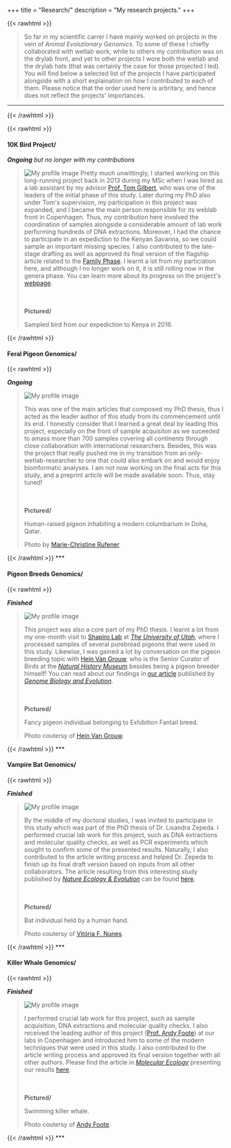 +++
title = "Research/"
description = "My research projects."
+++

{{< rawhtml >}}
<blockquote>
So far in my scientific carrer I have mainly worked on projects in the vein of <i>Animal Evolutionary Genomics</i>. To some of these I chiefly collaborated with wetlab work, while to others my contribution was on the drylab front, and yet to other projects I wore both the wetlab and the drylab hats (that was certainly the case for those projected I led). You will find below a selected list of the projects I have participated alongside with a short explaination on how I contributed to each of them. Please notice that the order used here is arbritary, and hence does not reflect the projects' importances.   
</blockquote>
<hr>
{{< /rawhtml >}}

{{< rawhtml >}}
<h4>10K Bird Project/</h4>
<p id="ongoing"><b><i>Ongoing</i></b><i> but no longer with my contributions</i></p>
<blockquote class="adoro">
<img class="ResearchImg" src="../Images/littlebirdKenya.jpg" alt="My profile image">
Pretty much unwittingly, I started working on this long-running project back in 2013 during my MSc when I was hired as a lab assistant by my advisor <a href="(https://globe.ku.dk/staff-list/?pure=en/persons/295003" target="_blank">Prof. Tom Gilbert</a>, who was one of the leaders of the initial phase of this study. Later during my PhD also under Tom's supervision, my participation in this project was expanded, and I became the main person responsible for its weblab front in Copenhagen. Thus, my contribution here involved the coordination of samples alongside a considerable amount of lab work performing hundreds of DNA extractions. Moreover, I had the chance to participate in an expediction to the Kenyan Savanna, so we could sample an important missing species. I also contributed to the late-stage drafting as well as approved its final version of the flagship article related to the <a href="https://www.nature.com/articles/s41586-020-2873-9" target="_blank">Family Phase</a>. I learnt a lot from my particiation here, and although I no longer work on it, it is still rolling now in the genera phase. You can learn more about its progress on the project's <a href="https://b10k.genomics.cn/" target="_blank">webpage</a>.

<br></br>
<b>Pictured/</b><p>
Sampled bird from our expediction to Kenya in 2016.
</blockquote>
{{< /rawhtml >}}


#### Feral Pigeon Genomics/

{{< rawhtml >}}
<p id="ongoing"><b><i>Ongoing</i></b></p>
<blockquote class="adoro">  
<img class="ResearchImg" src="../Images/PigeonBreed.jpg" alt="My profile image">

This was one of the main articles that composed my PhD thesis, thus I acted as the leader author of this study from its commencement until its end. I honestly consider that I learned a great deal by leading this project, especially on the front of sample acquisiton as we suceeded to amass more than 700 samples covering all continents through close collaboration with international researchers. Besides, this was the project that really pushed me in my transition from an only-wetlab-researcher to one that could also embark on and would enjoy bioinformatic analyses. I am not now working on the final acts for this study, and a preprint article will be made available soon. Thus, stay tuned!   

<br></br>
<b>Pictured/</b><p>
Human-raised pigeon inhabiting a modern columbarium in Doha, Qatar.<p>
Photo by <a href="https://machris.myportfolio.com/work" target="_blank">Marie-Christine Rufener</a>.
</blockquote>
{{< /rawhtml >}}
***


#### Pigeon Breeds Genomics/

{{< rawhtml >}}
<p id="finished"><b><i>Finished</i></b></p>
<blockquote class="adoro">
<img class="ResearchImg" src="../Images/HeinExhibitionFantail.jpg" alt="My profile image">

This project was also a core part of my PhD thesis. I learnt a lot from my one-month visit to <a href="https://shapiro.biology.utah.edu/Shapiro_Lab/Index.html" target="_blank">Shapiro Lab</a> at <a href="https://www.utah.edu/" target="_blank"><i>The University of Utah</i></a>, where I processed samples of several purebread pigeons that were used in this study. Likewise, I was gained a lot by conversation on the pigeon breeding topic with <a href="https://www.nhm.ac.uk/our-science/departments-and-staff/staff-directory/hein-van%20grouw.html" target="_blank">Hein Van Grouw</a>, who is the Senior Curator of Birds at the <a href="https://www.nhm.ac.uk/" target="_blank"><i>Natural History Museum</i></a> besides being a pigeon breeder himself! You can read about our findings in <a href="https://academic.oup.com/gbe/article/12/3/136/5735467" target="_blank">our article</a> published by <a href="https://academic.oup.com/gbe" target="_blank"><i>Genome Biology and Evolution</i></a>. 

<br></br>
<b>Pictured/</b><p>
Fancy pigeon individual belonging to Exhibition Fantail breed.<p>
Photo coutersy of <a href="https://www.nhm.ac.uk/our-science/departments-and-staff/staff-directory/hein-van%20grouw.html" target="_blank">Hein Van Grouw</a>.
</blockquote>
{{< /rawhtml >}}
***


#### Vampire Bat Genomics/

{{< rawhtml >}}
<p id="finished"><b><i>Finished</i></b></p>
<blockquote class="adoro">  
<img class="ResearchImg" src="../Images/batVitoria.jpg" alt="My profile image">

By the middle of my doctoral studies, I was invited to participate in this study which was part of the PhD thesis of Dr. Lisandra Zepeda. I performed crucial lab work for this project, such as DNA extractions and molecular quality checks, as well as PCR experiments which sought to confirm some of the presented results. Naturally, I also contributed to the article writing process and helped Dr. Zepeda to finish up its final draft version based on inputs from all other collaborators. The article resulting from this interesting study published by <a href="https://www.nature.com/natecolevol/" target="_blank"><i>Nature Ecology & Evolution</i></a> can be found <a href="https://www.nature.com/articles/s41559-018-0476-8#citeas/" target="_blank">here</a>.

<br></br>
<b>Pictured/</b><p>
Bat individual held by a human hand.<p>
Photo coutersy of <a href = "mailto: vivinunes@msn.com" target="_blank">Vitória F. Nunes</a>.
</blockquote>
{{< /rawhtml >}}
***


#### Killer Whale Genomics/

{{< rawhtml >}}
<p id="finished"><b><i>Finished</i></b></p>
<blockquote class="adoro">  
<img class="ResearchImg" src="../Images/killerwhaleFoote.png" alt="My profile image">

I performed crucial lab work for this project, such as sample acquisition, DNA extractions and molecular quality checks. I also received the leading author of this project (<a href="https://www.ntnu.edu/employees/andrew.foote" target="_blank">Prof. Andy Foote</a>) at our labs in Copenhagen and introduced him to some of the modern techniques that were used in this study. I also contributed to the article writing process and approved its final version together with all other authors. Please find the article in <a href="https://academic.oup.com/gbe" target="_blank"><i>Molecular Ecology</i></a> presenting our results <a href="https://onlinelibrary.wiley.com/doi/abs/10.1111/mec.15099/" target="_blank">here</a>. 

<br></br>
<b>Pictured/</b><p>
Swimming killer whale.<p>
Photo coutersy of <a href="https://www.ntnu.edu/employees/andrew.foote" target="_blank">Andy Foote</a>.
</blockquote>
{{< /rawhtml >}}
***